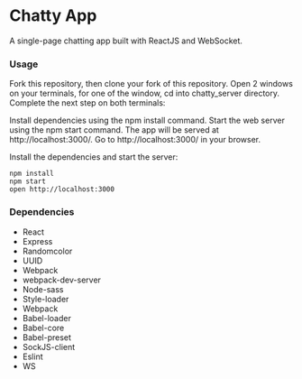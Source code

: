 Chatty App
=====================

A single-page chatting app built with ReactJS and WebSocket.

### Usage

Fork this repository, then clone your fork of this repository. Open 2 windows on your terminals, for one of the window, cd into chatty_server directory. Complete the next step on both terminals:

Install dependencies using the npm install command.
Start the web server using the npm start command. The app will be served at http://localhost:3000/.
Go to http://localhost:3000/ in your browser.


Install the dependencies and start the server:

```
npm install
npm start
open http://localhost:3000
```

### Dependencies

* React
* Express
* Randomcolor
* UUID
* Webpack
* webpack-dev-server
* Node-sass
* Style-loader
* Webpack
* Babel-loader
* Babel-core
* Babel-preset
* SockJS-client
* Eslint
* WS



